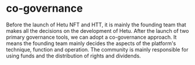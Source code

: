 # co-governance

Before the launch of Hetu NFT and HTT, it is mainly the founding team that makes all the decisions on the development of Hetu. After the launch of two primary governance tools, we can adopt a co-governance approach. It means the founding team mainly decides the aspects of the platform's technique, function and operation. The community is mainly responsible for using funds and the distribution of rights and dividends.

